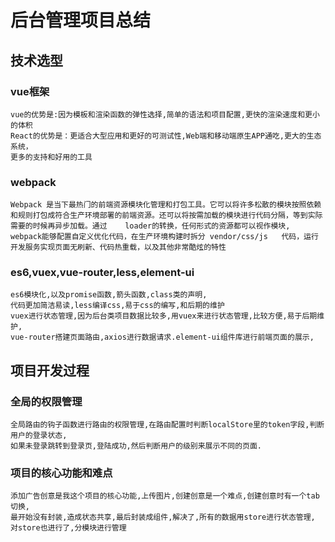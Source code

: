 #   后台管理项目总结
##  技术选型
### vue框架
    vue的优势是:因为模板和渲染函数的弹性选择,简单的语法和项目配置,更快的渲染速度和更小的体积
    React的优势是：更适合大型应用和更好的可测试性,Web端和移动端原生APP通吃,更大的生态系统，
    更多的支持和好用的工具
### webpack
    Webpack	是当下最热⻔的前端资源模块化管理和打包⼯具。它可以将许多松散的模块按照依赖和规则打包成符合⽣产环境部署的前端资源。还可以将按需加载的模块进⾏代码分隔，等到实际需要的时候再异步加载。通过	loader的转换，任何形式的资源都可以视作模块, webpack能够配置⾃定义优化代码，在⽣产环境构建时拆分	vendor/css/js	代码，运⾏开发服务实现⻚⾯⽆刷新、代码热重载，以及其他⾮常酷炫的特性
### es6,vuex,vue-router,less,element-ui  
    es6模块化,以及promise函数,箭头函数,class类的声明,
    代码更加简洁易读,less编译css,易于css的编写,和后期的维护
    vuex进行状态管理,因为后台类项目数据比较多,用vuex来进行状态管理,比较方便,易于后期维护,
    vue-router搭建页面路由,axios进行数据请求.element-ui组件库进行前端页面的展示,
##  项目开发过程
### 全局的权限管理
    全局路由的钩子函数进行路由的权限管理,在路由配置时判断localStore里的token字段,判断用户的登录状态,
    如果未登录跳转到登录页,登陆成功,然后判断用户的级别来展示不同的页面.
### 项目的核心功能和难点
    添加广告创意是我这个项目的核心功能,上传图片,创建创意是一个难点,创建创意时有一个tab切换,
    最开始没有封装,造成状态共享,最后封装成组件,解决了,所有的数据用store进行状态管理,
    对store也进行了,分模块进行管理

